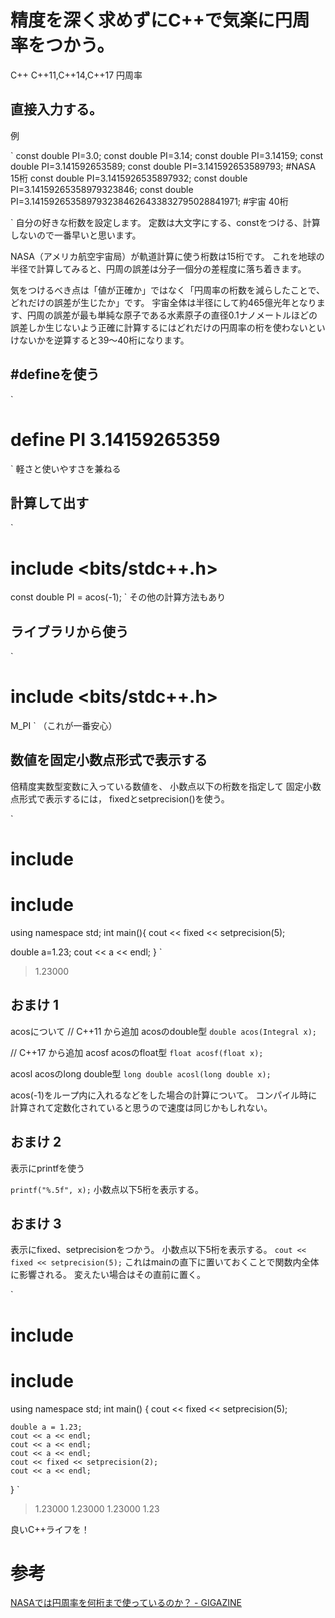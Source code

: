 <!--
title:   C++で気楽に円周率をつかう
tags:    C++,C++11,円周率,競技プログラミング
id:      9ee473a2ed126195cddd
private: false
-->
# 精度を深く求めずにC++で気楽に円周率をつかう。

C++
C++11,C++14,C++17
円周率


## 直接入力する。
例

`
const double PI=3.0;
const double PI=3.14;
const double PI=3.14159;
const double PI=3.141592653589;
const double PI=3.141592653589793; #NASA 15桁
const double PI=3.1415926535897932;
const double PI=3.14159265358979323846;
const double PI=3.1415926535897932384626433832795028841971; #宇宙 40桁

`
自分の好きな桁数を設定します。
定数は大文字にする、constをつける、計算しないので一番早いと思います。

NASA（アメリカ航空宇宙局）が軌道計算に使う桁数は15桁です。
これを地球の半径で計算してみると、円周の誤差は分子一個分の差程度に落ち着きます。

気をつけるべき点は「値が正確か」ではなく「円周率の桁数を減らしたことで、どれだけの誤差が生じたか」です。
宇宙全体は半径にして約465億光年となります、円周の誤差が最も単純な原子である水素原子の直径0.1ナノメートルほどの誤差しか生じないよう正確に計算するにはどれだけの円周率の桁を使わないといけないかを逆算すると39～40桁になります。

## #defineを使う
`
# define PI 3.14159265359
`
軽さと使いやすさを兼ねる

## 計算して出す
`
# include <bits/stdc++.h>
const double PI = acos(-1);
`
その他の計算方法もあり

## ライブラリから使う
`
# include <bits/stdc++.h>
M_PI
`
（これが一番安心）

## 数値を固定小数点形式で表示する

倍精度実数型変数に入っている数値を、
小数点以下の桁数を指定して
固定小数点形式で表示するには，
fixedとsetprecision()を使う。

`
# include <iostream>
# include <iomanip>
using namespace std;
int main(){
  cout << fixed << setprecision(5);

  double a=1.23;
  cout << a << endl;
}
`
> 1.23000

## おまけ 1
acosについて
// C++11 から追加
acosのdouble型
`double acos(Integral x);`

// C++17 から追加
acosf
acosのfloat型
`float acosf(float x);`

acosl
acosのlong double型
`long double acosl(long double x);`


acos(-1)をループ内に入れるなどをした場合の計算について。
コンパイル時に計算されて定数化されていると思うので速度は同じかもしれない。

## おまけ 2
表示にprintfを使う

`
printf("%.5f", x);
`
小数点以下5桁を表示する。


## おまけ 3
表示にfixed、setprecisionをつかう。
小数点以下5桁を表示する。
`cout << fixed << setprecision(5);`
これはmainの直下に置いておくことで関数内全体に影響される。
変えたい場合はその直前に置く。

`
# include <iomanip>
# include <iostream>
using namespace std;
int main() {
    cout << fixed << setprecision(5);

    double a = 1.23;
    cout << a << endl;
    cout << a << endl;
    cout << a << endl;
    cout << fixed << setprecision(2);
    cout << a << endl;
}
`
>1.23000
1.23000
1.23000
1.23

良いC++ライフを！

# 参考
[NASAでは円周率を何桁まで使っているのか？ - GIGAZINE](https://gigazine.net/news/20201004-nasa-pi-calculation/)